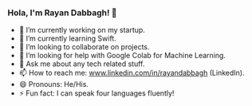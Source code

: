 ### Hola, I'm Rayan Dabbagh! 👋

- 🔭 I’m currently working on my startup.
- 🌱 I’m currently learning Swift.
- 👯 I’m looking to collaborate on projects.
- 🤔 I’m looking for help with Google Colab for Machine Learning.
- 💬 Ask me about any tech related stuff.
- 📫 How to reach me: www.linkedin.com/in/rayandabbagh (LinkedIn).
- 😄 Pronouns: He/His.
- ⚡ Fun fact: I can speak four languages fluently!

